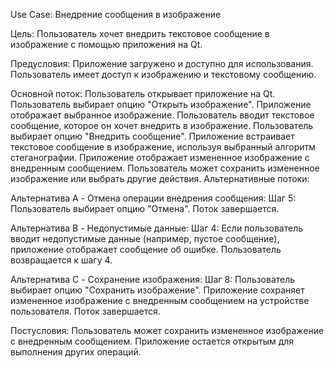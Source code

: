 Use Case: Внедрение сообщения в изображение

Цель:
Пользователь хочет внедрить текстовое сообщение в изображение с помощью приложения на Qt.

Предусловия:
Приложение загружено и доступно для использования.
Пользователь имеет доступ к изображению и текстовому сообщению.

Основной поток:
Пользователь открывает приложение на Qt.
Пользователь выбирает опцию "Открыть изображение".
Приложение отображает выбранное изображение.
Пользователь вводит текстовое сообщение, которое он хочет внедрить в изображение.
Пользователь выбирает опцию "Внедрить сообщение".
Приложение встраивает текстовое сообщение в изображение, используя выбранный алгоритм стеганографии.
Приложение отображает измененное изображение с внедренным сообщением.
Пользователь может сохранить измененное изображение или выбрать другие действия.
Альтернативные потоки:

Альтернатива A - Отмена операции внедрения сообщения:
Шаг 5: Пользователь выбирает опцию "Отмена".
Поток завершается.

Альтернатива B - Недопустимые данные:
Шаг 4: Если пользователь вводит недопустимые данные (например, пустое сообщение), приложение отображает сообщение об ошибке.
Пользователь возвращается к шагу 4.

Альтернатива C - Сохранение изображения:
Шаг 8: Пользователь выбирает опцию "Сохранить изображение".
Приложение сохраняет измененное изображение с внедренным сообщением на устройстве пользователя.
Поток завершается.

Постусловия:
Пользователь может сохранить измененное изображение с внедренным сообщением.
Приложение остается открытым для выполнения других операций.
